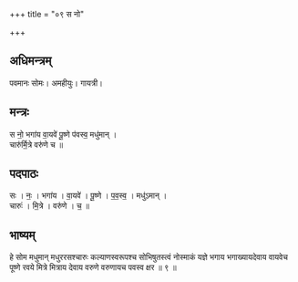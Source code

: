 +++
title = "०९ स नो"

+++
## अधिमन्त्रम्
पवमानः सोमः। अमहीयुः। गायत्री।

## मन्त्रः
स नो॒ भगा॑य वा॒यवे॑ पू॒ष्णे प॑वस्व॒ मधु॑मान् ।  
चारु॑र्मि॒त्रे वरु॑णे च ॥

## पदपाठः
सः । नः॒ । भगा॑य । वा॒यवे॑ । पू॒ष्णे । प॒व॒स्व॒ । मधु॑ऽमान् ।  
चारुः॑ । मि॒त्रे । वरु॑णे । च॒ ॥

## भाष्यम्
हे सोम मधुमान् मधुररसश्चारुः कल्याणस्वरूपश्च सोभिषुतस्त्वं नोस्माकं यज्ञे भगाय भगाख्यायदेवाय वायवेच पूष्णे रवये मित्रे मित्राय देवाय वरुणे वरुणायच पवस्व क्षर ॥ ९ ॥